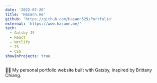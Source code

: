 ```yaml
---
date: '2022-07-20'
title: 'Hasann.me'
github: 'https://github.com/Hasann529/Portfolio'
external: 'https://www.hasann.me/'
tech:
  - Gatsby JS
  - React
  - Netlify
  - JS
  - CSS
showInProjects: true
---
```


👨‍💻 My personal portfolio website built with Gatsby, inspired by Brittany Chiang.

